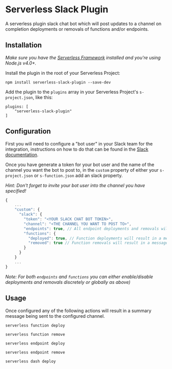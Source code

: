 Serverless Slack Plugin
=============================
A serverless plugin slack chat bot which will post updates to a channel on completion deployments or removals of functions and/or endpoints.

## Installation

*Make sure you have the [Serverless Framework](http://www.serverless.com) installed and you're using Node.js v4.0+.*

Install the plugin in the root of your Serverless Project:
```
npm install serverless-slack-plugin --save-dev
```

Add the plugin to the `plugins` array in your Serverless Project's `s-project.json`, like this:

```
plugins: [
    "serverless-slack-plugin"
]
```

## Configuration

First you will need to configure a "bot user" in your Slack team for the integration, instructions on how to do that can be found in the [Slack documentation](https://api.slack.com/bot-users).  


Once you have generate a token for your bot user and the name of the channel you want the bot to post to, in the `custom` property of either your `s-project.json` or `s-function.json` add an slack property.

*Hint: Don't forget to invite your bot user into the channel you have specified!*

```javascript
{
    ...
    "custom": {
      "slack": {
        "token": "<YOUR SLACK CHAT BOT TOKEN>",
        "channel": "<THE CHANNEL YOU WANT TO POST TO>",
        "endpoints": true, // All endpoint deployments and removals will result in a message being posted to the channel
        "functions": {
          "deployed": true, // Function deployments will result in a message
          "removed": true // Function removals will result in a message
        }
      }
    }
    ...
}
```
*Note: For both ```endpoints``` and ```functions``` you can either enable/disable deployments and removals discretely or globally as above)*

## Usage

Once configured any of the following actions will result in a summary message being sent to the configured channel.

```
serverless function deploy
```

```
serverless function remove
```
```
serverless endpoint deploy
```
```
serverless endpoint remove
```
```
serverless dash deploy
```
